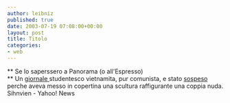 ```yaml
---
author: leibniz
published: true
date: 2003-07-19 07:08:00+00:00
layout: post
title: Titolo
categories:
- web
---
```


 **   Se lo saperssero a Panorama (o all'Espresso)   
** Un  [ giornale ](http://www.svvn.com.vn/)studentesco vietnamita, pur comunista, e stato  [ sospeso ](http://story.news.yahoo.com/news?tmpl=story&cid=573&ncid=757&e=3&u=/nm/20030718/od_nm/media_vietnam_magazine_dc)perche aveva messo in copertina una scultura raffigurante una coppia nuda.   
Sihnvien - Yahoo! News
